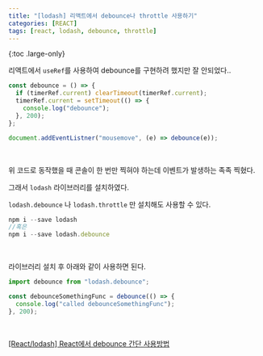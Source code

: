 ```yaml
---
title: "[lodash] 리액트에서 debounce나 throttle 사용하기"
categories: [REACT]
tags: [react, lodash, debounce, throttle]
---
```


{:toc .large-only}

리액트에서 `useRef`를 사용하여 debounce를 구현하려 했지만 잘 안되었다..

```js
const debounce = () => {
  if (timerRef.current) clearTimeout(timerRef.current);
  timerRef.current = setTimeout(() => {
    console.log("debounce");
  }, 200);
};

document.addEventListner("mousemove", (e) => debounce(e));
```

<br/>

위 코드로 동작했을 때 콘솔이 한 번만 찍혀야 하는데 이벤트가 발생하는 족족 찍혔다.

그래서 `lodash` 라이브러리를 설치하였다.

`lodash.debounce` 나 `lodash.throttle` 만 설치해도 사용할 수 있다.

```js
npm i --save lodash
//혹은
npm i --save lodash.debounce
```

<br/>

라이브러리 설치 후 아래와 같이 사용하면 된다.

```js
import debounce from "lodash.debounce";

const debounceSomethingFunc = debounce(() => {
  console.log("called debounceSomethingFunc");
}, 200);
```

<br/>

[[React/lodash] React에서 debounce 간단 사용방법](https://ithub.tistory.com/319)
